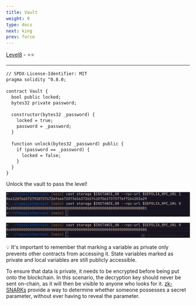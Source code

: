 ```yaml
---
title: Vault
weight: 9
type: docs
next: king
prev: force
---
```


[Level8](https://ethernaut.openzeppelin.com/level/8) - ⭐⭐

---

```solidity
// SPDX-License-Identifier: MIT
pragma solidity ^0.8.0;

contract Vault {
  bool public locked;
  bytes32 private password;

  constructor(bytes32 _password) {
    locked = true;
    password = _password;
  }

  function unlock(bytes32 _password) public {
    if (password == _password) {
      locked = false;
    }
  }
}
```

Unlock the vault to pass the level!

![Untitled](Vault%207956b6fa741f42a9920cf14ca8f70288/Untitled.png)

![Untitled](Vault%207956b6fa741f42a9920cf14ca8f70288/Untitled%201.png)

<aside>
💡 It's important to remember that marking a variable as private only prevents 
other contracts from accessing it. State variables marked as private and
 local variables are still publicly accessible.

To ensure that data is private, it needs to be encrypted before being
put onto the blockchain. In this scenario, the decryption key should
never be sent on-chain, as it will then be visible to anyone who looks
for it. [zk-SNARKs](https://blog.ethereum.org/2016/12/05/zksnarks-in-a-nutshell/) provide a way to determine whether someone possesses a secret parameter, without ever having to reveal the parameter.

</aside>
